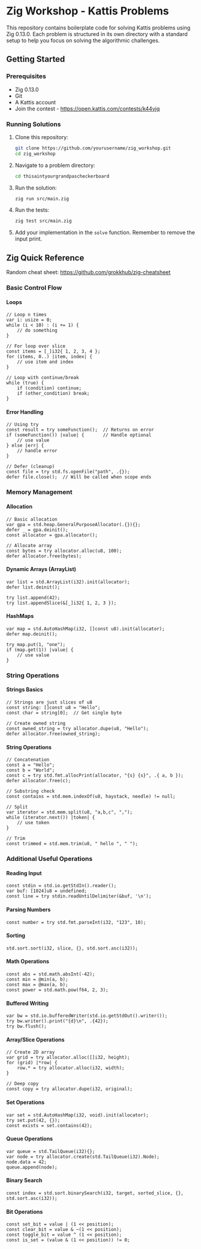 # Zig Workshop - Kattis Problems

This repository contains boilerplate code for solving Kattis problems using Zig 0.13.0. Each problem is structured in its own directory with a standard setup to help you focus on solving the algorithmic challenges.

## Getting Started

### Prerequisites
- Zig 0.13.0
- Git
- A Kattis account
- Join the contest - https://open.kattis.com/contests/k44vjq

### Running Solutions
1. Clone this repository:
   ```bash
   git clone https://github.com/yourusername/zig_workshop.git
   cd zig_workshop
   ```

2. Navigate to a problem directory:
   ```bash
   cd thisaintyourgrandpascheckerboard
   ```

3. Run the solution:
   ```bash
   zig run src/main.zig
   ```

4. Run the tests:
   ```bash
   zig test src/main.zig
   ```

5. Add your implementation in the `solve` function. Remember to remove the input print.

## Zig Quick Reference

Random cheat sheet: https://github.com/grokkhub/zig-cheatsheet

### Basic Control Flow

#### Loops
```zig
// Loop n times
var i: usize = 0;
while (i < 10) : (i += 1) {
    // do something
}

// For loop over slice
const items = [_]i32{ 1, 2, 3, 4 };
for (items, 0..) |item, index| {
    // use item and index
}

// Loop with continue/break
while (true) {
    if (condition) continue;
    if (other_condition) break;
}
```

#### Error Handling
```zig
// Using try
const result = try someFunction();  // Returns on error
if (someFunction()) |value| {       // Handle optional
    // use value
} else |err| {
    // handle error
}

// Defer (cleanup)
const file = try std.fs.openFile("path", .{});
defer file.close();  // Will be called when scope ends
```

### Memory Management

#### Allocation
```zig
// Basic allocation
var gpa = std.heap.GeneralPurposeAllocator(.{}){};
defer _ = gpa.deinit();
const allocator = gpa.allocator();

// Allocate array
const bytes = try allocator.alloc(u8, 100);
defer allocator.free(bytes);
```

#### Dynamic Arrays (ArrayList)
```zig
var list = std.ArrayList(i32).init(allocator);
defer list.deinit();

try list.append(42);
try list.appendSlice(&[_]i32{ 1, 2, 3 });
```

#### HashMaps
```zig
var map = std.AutoHashMap(i32, []const u8).init(allocator);
defer map.deinit();

try map.put(1, "one");
if (map.get(1)) |value| {
    // use value
}
```

### String Operations

#### Strings Basics
```zig
// Strings are just slices of u8
const string: []const u8 = "Hello";
const char = string[0];  // Get single byte

// Create owned string
const owned_string = try allocator.dupe(u8, "Hello");
defer allocator.free(owned_string);
```

#### String Operations
```zig
// Concatenation
const a = "Hello";
const b = "World";
const c = try std.fmt.allocPrint(allocator, "{s} {s}", .{ a, b });
defer allocator.free(c);

// Substring check
const contains = std.mem.indexOf(u8, haystack, needle) != null;

// Split
var iterator = std.mem.split(u8, "a,b,c", ",");
while (iterator.next()) |token| {
    // use token
}

// Trim
const trimmed = std.mem.trim(u8, " hello ", " ");
```

### Additional Useful Operations

#### Reading Input
```zig
const stdin = std.io.getStdIn().reader();
var buf: [1024]u8 = undefined;
const line = try stdin.readUntilDelimiter(&buf, '\n');
```

#### Parsing Numbers
```zig
const number = try std.fmt.parseInt(i32, "123", 10);
```

#### Sorting
```zig
std.sort.sort(i32, slice, {}, std.sort.asc(i32));
```

#### Math Operations
```zig
const abs = std.math.absInt(-42);
const min = @min(a, b);
const max = @max(a, b);
const power = std.math.pow(f64, 2, 3);
```

#### Buffered Writing
```zig
var bw = std.io.bufferedWriter(std.io.getStdOut().writer());
try bw.writer().print("{d}\n", .{42});
try bw.flush();
```

#### Array/Slice Operations
```zig
// Create 2D array
var grid = try allocator.alloc([]i32, height);
for (grid) |*row| {
    row.* = try allocator.alloc(i32, width);
}

// Deep copy
const copy = try allocator.dupe(i32, original);
```

#### Set Operations
```zig
var set = std.AutoHashMap(i32, void).init(allocator);
try set.put(42, {});
const exists = set.contains(42);
```

#### Queue Operations
```zig
var queue = std.TailQueue(i32){};
var node = try allocator.create(std.TailQueue(i32).Node);
node.data = 42;
queue.append(node);
```

#### Binary Search
```zig
const index = std.sort.binarySearch(i32, target, sorted_slice, {}, std.sort.asc(i32));
```

#### Bit Operations
```zig
const set_bit = value | (1 << position);
const clear_bit = value & ~(1 << position);
const toggle_bit = value ^ (1 << position);
const is_set = (value & (1 << position)) != 0;
```

